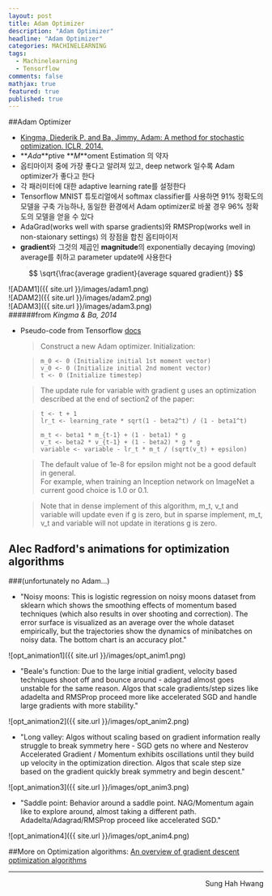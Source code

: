 ```yaml
---
layout: post
title: Adam Optimizer
description: "Adam Optimizer"
headline: "Adam Optimizer"
categories: MACHINELEARNING
tags: 
  - Machinelearning
  - Tensorflow
comments: false
mathjax: true
featured: true
published: true
---
```

##Adam Optimizer

- [Kingma, Diederik P. and Ba, Jimmy. Adam: A method for stochastic optimization. ICLR, 2014.](https://arxiv.org/pdf/1412.6980v8.pdf)
- **_Ada_**ptive **_M_**oment Estimation 의 약자
- 옵티마이저 중에 가장 좋다고 알려져 있고, deep network 일수록 Adam optimizer가 좋다고 한다
- 각 패러미터에 대한 adaptive learning rate를 설정한다
- Tensorflow MNIST 튜토리얼에서 softmax classifier를 사용하면 91% 정확도의 모델을 구축 가능하나, 동일한 환경에서 Adam optimizer로 바꿀 경우 96% 정확도의 모델을 얻을 수 있다
- AdaGrad(works well with sparse gradients)와 RMSProp(works well in non-staionary settings) 의 장점을 합친 옵티마이저
- **gradient**와 그것의 제곱인 **magnitude**의 exponentially decaying (moving) average를 취하고 parameter update에 사용한다

$$ \sqrt{\frac{average gradient}{average squared gradient}} $$

![ADAM1]({{ site.url }}/images/adam1.png)    
![ADAM2]({{ site.url }}/images/adam2.png)  
![ADAM3]({{ site.url }}/images/adam3.png)  
######from *Kingma & Ba, 2014*

- Pseudo-code from Tensorflow [docs](https://www.tensorflow.org/api_docs/python/train/optimizers#AdamOptimizer)
    > Construct a new Adam optimizer.
    > Initialization:
    
    > ~~~
    > m_0 <- 0 (Initialize initial 1st moment vector)  
    > v_0 <- 0 (Initialize initial 2nd moment vector)  
    > t <- 0 (Initialize timestep)  
    > ~~~
    
    >The update rule for variable with gradient g uses an optimization described at the end of section2 of the paper:

    > ~~~
    > t <- t + 1
    > lr_t <- learning_rate * sqrt(1 - beta2^t) / (1 - beta1^t)
    >
    > m_t <- beta1 * m_{t-1} + (1 - beta1) * g
    > v_t <- beta2 * v_{t-1} + (1 - beta2) * g * g
    > variable <- variable - lr_t * m_t / (sqrt(v_t) + epsilon)
    > ~~~
    
    > The default value of 1e-8 for epsilon might not be a good default in general.  
    >For example, when training an Inception network on ImageNet a current good choice is 1.0 or 0.1.

    > Note that in dense implement of this algorithm, m_t, v_t and variable will update even if g is zero, but in sparse implement, m_t, v_t and variable will not update in iterations g is zero.

## Alec Radford's animations for optimization algorithms  
###(unfortunately no Adam...)

- "Noisy moons: This is logistic regression on noisy moons dataset from sklearn which shows the smoothing effects of momentum based techniques (which also results in over shooting and correction). The error surface is visualized as an average over the whole dataset empirically, but the trajectories show the dynamics of minibatches on noisy data. The bottom chart is an accuracy plot."

![opt_animation1]({{ site.url }}/images/opt_anim1.png)  

- "Beale's function: Due to the large initial gradient, velocity based techniques shoot off and bounce around - adagrad almost goes unstable for the same reason. Algos that scale gradients/step sizes like adadelta and RMSProp proceed more like accelerated SGD and handle large gradients with more stability."

![opt_animation2]({{ site.url }}/images/opt_anim2.png)  

- "Long valley: Algos without scaling based on gradient information really struggle to break symmetry here - SGD gets no where and Nesterov Accelerated Gradient / Momentum exhibits oscillations until they build up velocity in the optimization direction. Algos that scale step size based on the gradient quickly break symmetry and begin descent."

![opt_animation3]({{ site.url }}/images/opt_anim3.png)  

- "Saddle point: Behavior around a saddle point. NAG/Momentum again like to explore around, almost taking a different path. Adadelta/Adagrad/RMSProp proceed like accelerated SGD."

![opt_animation4]({{ site.url }}/images/opt_anim4.png)  


##More on Optimization algorithms:
[An overview of gradient descent optimization algorithms](http://sebastianruder.com/optimizing-gradient-descent/)

---
<p align="right"> Sung Hah Hwang </p>
